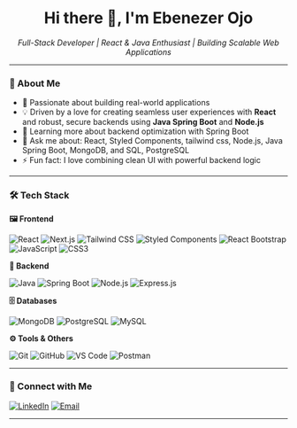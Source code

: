 <h1 align="center">Hi there 👋, I'm Ebenezer Ojo</h1>

<p align="center">
  <em>Full-Stack Developer | React & Java Enthusiast | Building Scalable Web Applications</em>
</p>

---

### 🧠 About Me

- 🔭 Passionate about building real-world applications
- 💡 Driven by a love for creating seamless user experiences with **React** and robust, secure backends using **Java Spring Boot** and **Node.js**
- 🌱 Learning more about backend optimization with Spring Boot
- 💬 Ask me about: React, Styled Components, tailwind css, Node.js, Java Spring Boot, MongoDB, and SQL, PostgreSQL
- ⚡ Fun fact: I love combining clean UI with powerful backend logic

---

### 🛠 Tech Stack

**🖼 Frontend**

![React](https://img.shields.io/badge/React-20232A?style=for-the-badge&logo=react&logoColor=61DAFB)
![Next.js](https://img.shields.io/badge/Next.js-000000?style=for-the-badge&logo=nextdotjs&logoColor=white)
![Tailwind CSS](https://img.shields.io/badge/TailwindCSS-38B2AC?style=for-the-badge&logo=tailwind-css&logoColor=white)
![Styled Components](https://img.shields.io/badge/Styled--Components-db7093?style=for-the-badge&logo=styled-components&logoColor=white)
![React Bootstrap](https://img.shields.io/badge/React_Bootstrap-563D7C?style=for-the-badge&logo=bootstrap&logoColor=white)
![JavaScript](https://img.shields.io/badge/JavaScript-yellow?style=for-the-badge&logo=javascript)
![CSS3](https://img.shields.io/badge/CSS3-1572B6?style=for-the-badge&logo=css3&logoColor=white)

**🔧 Backend**

![Java](https://img.shields.io/badge/Java-ED8B00?style=for-the-badge&logo=java&logoColor=white)
![Spring Boot](https://img.shields.io/badge/Spring_Boot-6DB33F?style=for-the-badge&logo=spring-boot&logoColor=white)
![Node.js](https://img.shields.io/badge/Node.js-339933?style=for-the-badge&logo=node.js&logoColor=white)
![Express.js](https://img.shields.io/badge/Express.js-000000?style=for-the-badge&logo=express&logoColor=white)

**🗄 Databases**

![MongoDB](https://img.shields.io/badge/MongoDB-4EA94B?style=for-the-badge&logo=mongodb&logoColor=white)
![PostgreSQL](https://img.shields.io/badge/PostgreSQL-316192?style=for-the-badge&logo=postgresql&logoColor=white)
![MySQL](https://img.shields.io/badge/MySQL-4479A1?style=for-the-badge&logo=mysql&logoColor=white)

**⚙️ Tools & Others**

![Git](https://img.shields.io/badge/Git-F05032?style=for-the-badge&logo=git&logoColor=white)
![GitHub](https://img.shields.io/badge/GitHub-181717?style=for-the-badge&logo=github&logoColor=white)
![VS Code](https://img.shields.io/badge/VSCode-007ACC?style=for-the-badge&logo=visual-studio-code&logoColor=white)
![Postman](https://img.shields.io/badge/Postman-FF6C37?style=for-the-badge&logo=postman&logoColor=white)

---


### 🔗 Connect with Me

[![LinkedIn](https://img.shields.io/badge/LinkedIn-blue?style=flat-square&logo=linkedin&logoColor=white)]([https://linkedin.com/in/your-profile](http://www.linkedin.com/in/ebenezer-ojo-ba11ab222))
[![Email](https://img.shields.io/badge/Gmail-red?style=flat-square&logo=gmail&logoColor=white)](mailto:ebetosin@gmail.com)

---

